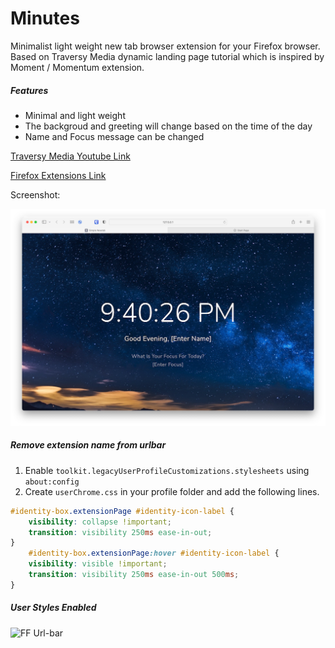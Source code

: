 # Minutes

Minimalist light weight new tab browser extension for your Firefox browser.
 Based on Traversy Media dynamic landing page tutorial which is inspired by Moment / Momentum extension.

##### Features
- Minimal and light weight
- The backgroud and greeting will change based on the time of the day
- Name and Focus message can be changed


[Traversy Media Youtube Link](https://www.youtube.com/watch?v=fSTQzlprGLI)

[Firefox Extensions Link](https://addons.mozilla.org/en-US/firefox/addon/minutes/)

Screenshot:

![Main Screenshot](/images/screenshot1.png?raw=true)

##### Remove extension name from urlbar

1. Enable `toolkit.legacyUserProfileCustomizations.stylesheets` using `about:config` 
2. Create `userChrome.css` in your profile folder and add the following lines.

```css
#identity-box.extensionPage #identity-icon-label {
	visibility: collapse !important;
	transition: visibility 250ms ease-in-out;
}
	#identity-box.extensionPage:hover #identity-icon-label {
	visibility: visible !important;
	transition: visibility 250ms ease-in-out 500ms;
}
```
##### User Styles Enabled
![FF Url-bar](images/Screenshot-ff-stylesheet?raw=true)
